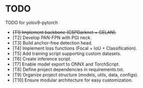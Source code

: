 # TODO

TODO for yolov9-pytorch

- ~~[T1] Implement backbone (CSPDarknet + GELAN).~~
- [T2] Develop PAN-FPN with PGI neck.
- [T3] Build anchor-free detection head.
- [T4] Implement loss functions (Focal + IoU + Classification).
- [T5] Add training script supporting custom datasets.
- [T6] Create inference script.
- [T7] Enable model export to ONNX and TorchScript.
- [T8] Define project dependencies in requirements.txt.
- [T9] Organize project structure (models, utils, data, configs).
- [T10] Ensure modular architecture for easy customization.

